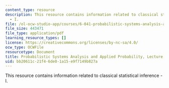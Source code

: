 ```yaml
---
content_type: resource
description: This resource contains information related to classical statistical inference
  - I.
file: /ol-ocw-studio-app/courses/6-041-probabilistic-systems-analysis-and-applied-probability-fall-2010/bb20611c21f46de01a15e9f7149b827a_MIT6_041F10_L23.pdf
file_size: 443471
file_type: application/pdf
learning_resource_types: []
license: https://creativecommons.org/licenses/by-nc-sa/4.0/
ocw_type: OCWFile
resourcetype: Document
title: Probabilistic Systems Analysis and Applied Probability, Lecture 23
uid: bb20611c-21f4-6de0-1a15-e9f7149b827a
---
```

This resource contains information related to classical statistical inference - I.